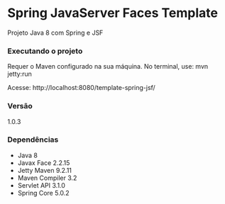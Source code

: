 # Spring JavaServer Faces Template 
Projeto Java 8 com Spring e JSF

### Executando o projeto
Requer o Maven configurado na sua máquina. No terminal, use: 
mvn jetty:run

Acesse:
http://localhost:8080/template-spring-jsf/

### Versão
1.0.3

### Dependências
- Java 8
- Javax Face 2.2.15
- Jetty Maven 9.2.11
- Maven Compiler 3.2
- Servlet API 3.1.0
- Spring Core 5.0.2